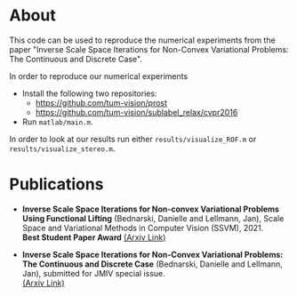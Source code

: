 # About

This code can be used to reproduce the numerical experiments from the paper "Inverse Scale Space Iterations for Non-Convex Variational Problems: The Continuous and Discrete Case".

In order to reproduce our numerical experiments 
- Install the following two repositories:
	- https://github.com/tum-vision/prost
	- https://github.com/tum-vision/sublabel_relax/cvpr2016
- Run ``matlab/main.m``.

In order to look at our results run either ``results/visualize_ROF.m`` or ``results/visualize_stereo.m``.

# Publications

- **Inverse Scale Space Iterations for Non-convex Variational Problems Using Functional Lifting** (Bednarski, Danielle and Lellmann, Jan), Scale Space and Variational Methods in Computer Vision (SSVM), 2021.  
**Best Student Paper Award** [(Arxiv Link)](https://arxiv.org/abs/2105.02622)

- **Inverse Scale Space Iterations for Non-Convex Variational Problems: The Continuous and Discrete Case** (Bednarski, Danielle and Lellmann, Jan), submitted for JMIV special issue.  
[(Arxiv Link)](https://arxiv.org/abs/2203.10865)
